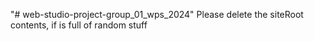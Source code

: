 "# web-studio-project-group_01_wps_2024" 
Please delete the siteRoot contents, if is full of random stuff
